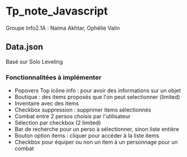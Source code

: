 # Tp_note_Javascript  

Groupe Info2.1A : Naima Akhtar, Ophélie Valin  

## Data.json  
Basé sur Solo Leveling  



### Fonctionnalitées à implémenter

- Popovers Top icône info : pour avoir des informations sur un objet
- Boutique : des items proposés que l'on peut selectionner (limited)
- Inventaire avec des items
- Checkbox suppression : supprimer items sélectionnés
- Combat entre 2 persos choisis par l'utilisateur
- Sélection par checkbox (2 limited)
- Bar de recherche pour un perso à sélectionner, sinon liste entière
- Bouton option items : cliquer pour accéder à la liste items
- Checkbox pour équiper ou non un item à un personnage pour un combat

